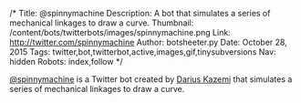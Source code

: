 /*
Title: @spinnymachine
Description: A bot that simulates a series of mechanical linkages to draw a curve.
Thumbnail: /content/bots/twitterbots/images/spinnymachine.png
Link: http://twitter.com/spinnymachine
Author: botsheeter.py
Date: October 28, 2015
Tags: twitter,bot,twitterbot,active,images,gif,tinysubversions
Nav: hidden
Robots: index,follow
*/

[@spinnymachine](https://twitter.com/spinnymachine) is a Twitter bot created by [Darius Kazemi](https://twitter.com/tinysubversions) that simulates a series of mechanical linkages to draw a curve.
